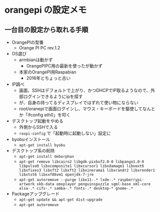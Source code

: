 # orangepi の設定メモ

## 一台目の設定から取れる手順

- OrangePIの型番
  - Orange PI PC rev.1.2
- OS選び
  - armbianは動かず
    - OrangePIPC用の最新を使ったが動かず
  - 本家のOrangePI用Raspabian
    - 2016年とちょっと古い
- IP調べ
  - 画面、SSHはデフォルトで上がり、かつDHCPでIP取るようなので、外部ログインできるようにipを探す
  - が、自身の持ってるディスプレイではずれて使い物にならない
  - root/oranepiで画面ログインし、マウス・キーボードを駆使してなんとか「ifconfig eth0」を叩く
- デスクトップ起動をやめる
  - 外側からSSHで入る
  - `raspi-config` で「起動時に起動しない」設定に
- byobuインストール
  - `apt-get install byobu`
- デスクトップ系の削除
  - `apt-get install deborphan`
  - `apt-get remove libcairo2 libgdk-pixbuf2.0-0 libpango1.0-0 libpulse0 libxcomposite1 libxcursor1 libxdamage1 libxext6 libxfixes3 libxft2 libxft2 libxinerama1 libxrandr2 libxrender1 libxtst6 libxxf86vm1 openjdk-7-jre`
  - `apt-get autoremove --purge libx11-.* lxde-.* raspberrypi-artwork xkb-data omxplayer penguinspuzzle sgml-base xml-core alsa-.* cifs-.* samba-.* fonts-.* desktop-* gnome-.*`
- Packageアップグレード
  - `apt-get update && apt-get dist-upgrade`
  - `apt-get autoremove`
